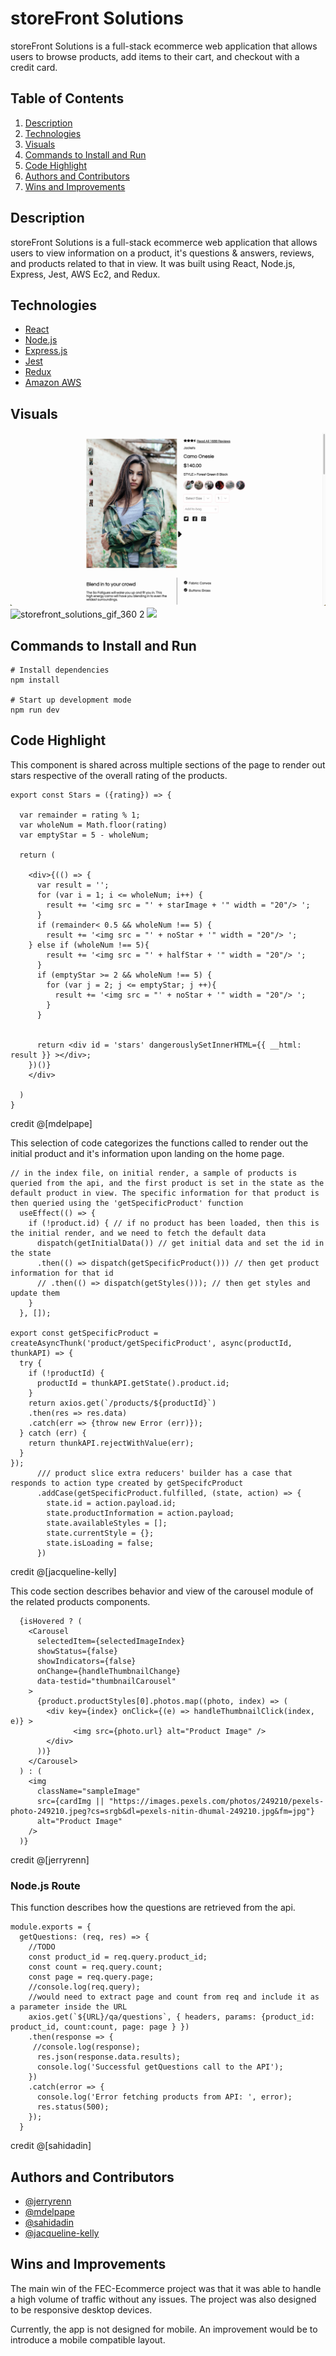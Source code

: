 

# storeFront Solutions

storeFront Solutions is a full-stack ecommerce web application that allows users to browse products, add items to their cart, and checkout with a credit card.

## Table of Contents

1. [Description](#description)
2. [Technologies](#technologies)
3. [Visuals](#visuals)
4. [Commands to Install and Run](#commands-to-install-and-run)
5. [Code Highlight](#code-highlight)
6. [Authors and Contributors](#authors-and-contributors)
7. [Wins and Improvements](#wins-and-improvements)


## Description

storeFront Solutions is a full-stack ecommerce web application that allows users to view information on a product, it's questions & answers, reviews, and products related to that in view. It was built using React, Node.js, Express, Jest, AWS Ec2, and Redux. 


## Technologies

- [React](https://img.shields.io/badge/React-20232A?style=for-the-badge&logo=react&logoColor=61DAFB)
- [Node.js](https://img.shields.io/badge/Node.js-339933?style=for-the-badge&logo=nodedotjs&logoColor=white)
- [Express.js](https://img.shields.io/badge/Express.js-000000?style=for-the-badge&logo=express&logoColor=white)
- [Jest](https://img.shields.io/badge/Jest-C21325?style=for-the-badge&logo=jest&logoColor=white)
- [Redux](https://img.shields.io/badge/Redux-593D88?style=for-the-badge&logo=redux&logoColor=white)
- [Amazon AWS](https://img.shields.io/badge/Amazon_AWS-FF9900?style=for-the-badge&logo=amazonaws&logoColor=white)


## Visuals

![storeFront Solutions Home Page](./storeFront_Solutions_Homepage.png)
![storefront_solutions_gif_360 2](https://github.com/Coconut-Cola-Conundrums/Ecommerce-FEC/assets/111204640/2c9c74c7-d6dd-4252-b822-76cb5a80d696)
<img src=https://github.com/Coconut-Cola-Conundrums/Ecommerce-FEC/assets/111204640/2c9c74c7-d6dd-4252-b822-76cb5a80d696 width= '500px'/>


## Commands to Install and Run

```
# Install dependencies
npm install

# Start up development mode 
npm run dev

```


## Code Highlight

This component is shared across multiple sections of the page to render out stars respective of the overall rating of the products.
```
export const Stars = ({rating}) => {

  var remainder = rating % 1;
  var wholeNum = Math.floor(rating)
  var emptyStar = 5 - wholeNum;

  return (

    <div>{(() => {
      var result = '';
      for (var i = 1; i <= wholeNum; i++) {
        result += '<img src = "' + starImage + '" width = "20"/> ';
      }
      if (remainder< 0.5 && wholeNum !== 5) {
        result += '<img src = "' + noStar + '" width = "20"/> ';
    } else if (wholeNum !== 5){
        result += '<img src = "' + halfStar + '" width = "20"/> ';
      }
      if (emptyStar >= 2 && wholeNum !== 5) {
        for (var j = 2; j <= emptyStar; j ++){
          result += '<img src = "' + noStar + '" width = "20"/> ';
        }
      }


      return <div id = 'stars' dangerouslySetInnerHTML={{ __html: result }} ></div>;
    })()}
    </div>

  )
}
```
credit @[mdelpape]


This selection of code categorizes the functions called to render out the initial product and it's information upon landing on the home page.
```
// in the index file, on initial render, a sample of products is queried from the api, and the first product is set in the state as the default product in view. The specific information for that product is then queried using the 'getSpecificProduct' function
  useEffect(() => {
    if (!product.id) { // if no product has been loaded, then this is the initial render, and we need to fetch the default data
      dispatch(getInitialData()) // get initial data and set the id in the state
      .then(() => dispatch(getSpecificProduct())) // then get product information for that id
      // .then(() => dispatch(getStyles())); // then get styles and update them
    }
  }, []);

export const getSpecificProduct = createAsyncThunk('product/getSpecificProduct', async(productId, thunkAPI) => {
  try {
    if (!productId) {
      productId = thunkAPI.getState().product.id;
    }
    return axios.get(`/products/${productId}`)
    .then(res => res.data)
    .catch(err => {throw new Error (err)});
  } catch (err) {
    return thunkAPI.rejectWithValue(err);
  }
}); 
      /// product slice extra reducers' builder has a case that responds to action type created by getSpecifcProduct
      .addCase(getSpecificProduct.fulfilled, (state, action) => {
        state.id = action.payload.id;
        state.productInformation = action.payload;
        state.availableStyles = [];
        state.currentStyle = {};
        state.isLoading = false;
      })
``` 
credit @[jacqueline-kelly]


This code section describes behavior and view of the carousel module of the related products components.
```
  {isHovered ? (
    <Carousel
      selectedItem={selectedImageIndex}
      showStatus={false}
      showIndicators={false}
      onChange={handleThumbnailChange}
      data-testid="thumbnailCarousel"
    >
      {product.productStyles[0].photos.map((photo, index) => (
        <div key={index} onClick={(e) => handleThumbnailClick(index, e)} >
              <img src={photo.url} alt="Product Image" />
        </div>
      ))}
    </Carousel>
  ) : (
    <img
      className="sampleImage"
      src={cardImg || "https://images.pexels.com/photos/249210/pexels-photo-249210.jpeg?cs=srgb&dl=pexels-nitin-dhumal-249210.jpg&fm=jpg"}
      alt="Product Image"
    />
  )}
```
credit @[jerryrenn]


### Node.js Route

This function describes how the questions are retrieved from the api.
```
module.exports = {
  getQuestions: (req, res) => {
    //TODO
    const product_id = req.query.product_id;
    const count = req.query.count;
    const page = req.query.page;
    //console.log(req.query);
    //would need to extract page and count from req and include it as a parameter inside the URL
    axios.get(`${URL}/qa/questions`, { headers, params: {product_id: product_id, count:count, page: page } })
    .then(response => {
     //console.log(response);
      res.json(response.data.results);
      console.log('Successful getQuestions call to the API');
    })
    .catch(error => {
      console.log('Error fetching products from API: ', error);
      res.status(500);
    });
  }
```
credit @[sahidadin]


## Authors and Contributors

- [@jerryrenn](https://github.com/jerryrenn)
- [@mdelpape](https://github.com/mdelpape)
- [@sahidadin](https://github.com/sahidadin)
- [@jacqueline-kelly](https://github.com/jacqueline-kelly)

## Wins and Improvements

The main win of the FEC-Ecommerce project was that it was able to handle a high volume of traffic without any issues. The project was also designed to be responsive desktop devices.

Currently, the app is not designed for mobile. An improvement would be to introduce a mobile compatible layout.
